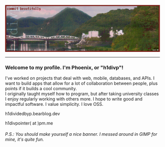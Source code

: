 <div align="center">
    <img src="okthisiscool2.png" alt="Profile image">
</div>
<hr>
<p>
    <h3>Welcome to my profile. I'm Phoenix, or "h1divp"!</h3>
    I've worked on projects that deal with web, mobile, databases, and APIs. I want to build apps that allow for a lot of collaboration between people, plus points if it builds a cool community.<br>
    I originally taught myself how to program, but after taking university classes I enjoy regularly working with others more. I hope to write good and impactful software. I value simplicity. I love OSS.
</p>
<p>
    h1dividedbyp.bearblog.dev
</p>   
<p>
    h1divpointer( at )pm.me
</p>
<h6>P.S.: You should make yourself a nice banner. I messed around in GIMP for mine, it's quite fun.</h6>
